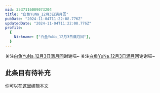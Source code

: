 ```yaml
---
mid: 3537116009073204
title: "白鱼YuNa_12月3日满月回"
pubDate: "2024-11-04T11:22:08.776Z"
updatedDate: "2024-11-04T11:22:08.776Z"
profile:
  {
    Nickname: ["白鱼YuNa_12月3日满月回"],
  }
---
```


关注[白鱼YuNa_12月3日满月回](https://space.bilibili.com/3537116009073204)谢谢喵~ 关注[白鱼YuNa_12月3日满月回](https://space.bilibili.com/3537116009073204)谢谢喵~

## 此条目有待补充
你可以在[这里](https://github.com/Yuhanawa/VTuber.ICU-Content/edit/master/v/白鱼YuNa_12月3日满月回/index.md)编辑本文
